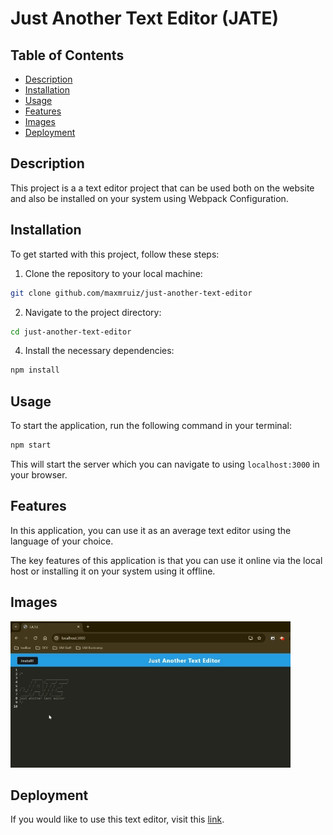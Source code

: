 # Just Another Text Editor (JATE)

## Table of Contents

- [Description](#description)
- [Installation](#installation)
- [Usage](#usage)
- [Features](#features)
- [Images](#images)
- [Deployment](#deployment)

## Description

This project is a a text editor project that can be used both on the website and also be installed on your system using Webpack Configuration.

## Installation

To get started with this project, follow these steps:

1. Clone the repository to your local machine:
```bash
git clone github.com/maxmruiz/just-another-text-editor
```

2. Navigate to the project directory:
```bash
cd just-another-text-editor
```

4. Install the necessary dependencies:
```bash
npm install
```

## Usage

To start the application, run the following command in your terminal:
```bash
npm start
```

This will start the server which you can navigate to using `localhost:3000` in your browser.

## Features

In this application, you can use it as an average text editor using the language of your choice.

The key features of this application is that you can use it online via the local host or installing it on your system using it offline.

## Images

![JATE-GIF](./image/JATE-recording.gif)

## Deployment

If you would like to use this text editor, visit this [link]().
